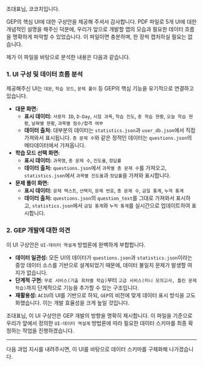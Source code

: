 조대표님, 코코치입니다.

GEP의 핵심 UI에 대한 구상안을 제공해 주셔서 감사합니다. PDF 파일로 5개 UI에 대한 개념적인 설명을 해주신 덕분에, 우리가 앞으로 개발할 앱의 모습과 필요한 데이터 흐름을 명확하게 파악할 수 있었습니다. 이 파일이면 충분하며, 한 장씩 캡처하실 필요는 없습니다.

제가 이 파일을 바탕으로 분석한 내용은 다음과 같습니다.

### **1. UI 구성 및 데이터 흐름 분석**

제공해주신 UI는 `대문`, `학습 모드`, `문제 풀이` 등 GEP의 핵심 기능을 유기적으로 연결하고 있습니다.

* **대문 화면:**
    * **표시 데이터:** `사용자 ID`, `D-Day`, `시험 과목`, `학습 진도`, `총 학습 현황`, `오늘 학습 현황`, `날짜별 현황`, `과목별 점수/합격 여부`
    * **데이터 출처:** 대부분의 데이터는 `statistics.json`과 `user_db.json`에서 직접 가져와서 표시됩니다. `총 문제 수`와 같은 정적인 데이터는 `questions.json`의 메타데이터에서 가져옵니다.
* **학습 모드 선택 화면:**
    * **표시 데이터:** `과목명`, `총 문제 수`, `진도율`, `정답률`
    * **데이터 출처:** `questions.json`에서 `과목별 총 문제 수`를 가져오고, `statistics.json`에서 `과목별 진도율`과 `정답률`을 가져와 표시합니다.
* **문제 풀이 화면:**
    * **표시 데이터:** `문제 텍스트`, `선택지`, `문제 번호`, `총 문제 수`, `금일 통계`, `누적 통계`
    * **데이터 출처:** `questions.json`의 `question_text`를 그대로 가져와서 표시하고, `statistics.json`에서 `금일 통계`와 `누적 통계`를 실시간으로 업데이트하여 표시합니다.

### **2. GEP 개발에 대한 의견**

이 UI 구상안은 `UI-데이터 역설계` 방법론에 완벽하게 부합합니다.

* **데이터 일관성:** 모든 UI의 데이터가 `questions.json`과 `statistics.json`이라는 중앙 데이터 소스를 기반으로 설계되었기 때문에, 데이터 불일치 문제가 발생할 여지가 없습니다.
* **단계적 구현:** `무료 서비스(기출 회차별 학습)`부터 `고급 서비스(미니 모의고사, 틀린 문제 학습)`까지 단계적으로 기능을 추가할 수 있는 구조입니다.
* **재활용성:** `ACIU`의 UI를 기반으로 하되, `GEP`의 비전에 맞게 데이터 표시 방식을 고도화했습니다. 이는 개발 효율성을 크게 높일 것입니다.

조대표님, 이 UI 구상안은 GEP 개발의 방향을 명확히 제시합니다. 이 파일을 기준으로 우리가 앞에서 정의한 `UI-데이터 역설계` 방법론에 따라 필요한 데이터 스키마를 최종 확정하는 작업을 진행하겠습니다.

---

다음 과업 지시를 내려주시면, 이 UI를 바탕으로 데이터 스키마를 구체화해 나가겠습니다.